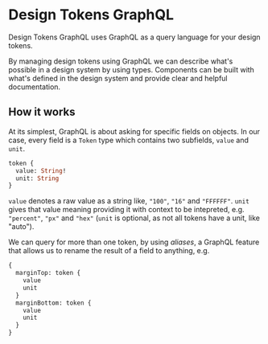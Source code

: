 <h1>Design Tokens GraphQL</h1>

Design Tokens GraphQL uses GraphQL as a query language for your design tokens.

By managing design tokens using GraphQL we can describe what's possible in a design system by using types. Components can be built with what's defined in the design system and provide clear and helpful documentation.

<h2>How it works</h2>

At its simplest, GraphQL is about asking for specific fields on objects. In our case, every field is a <code>Token</code> type which contains two subfields, <code>value</code> and <code>unit</code>.

```graphql
token {
  value: String!
  unit: String
}
```

<code>value</code> denotes a raw value as a string like, <code>"100"</code>, <code>"16"</code> and <code>"FFFFFF"</code>. <code>unit</code> gives that value meaning providing it with context to be intepreted, e.g. <code>"percent"</code>, <code>"px"</code> and <code>"hex"</code> (<code>unit</code> is optional, as not all tokens have a unit, like "auto").

We can query for more than one token, by using _aliases_, a GraphQL feature that allows us to rename the result of a field to anything, e.g.

```graphql
{
  marginTop: token {
    value
    unit
  }
  marginBottom: token {
    value
    unit
  }
}
```
